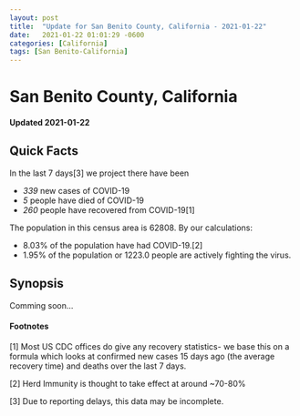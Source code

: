 ```yaml
---
layout: post
title:  "Update for San Benito County, California - 2021-01-22"
date:   2021-01-22 01:01:29 -0600
categories: [California]
tags: [San Benito-California]
---
```


# San Benito County, California
#### Updated 2021-01-22

## Quick Facts

In the last 7 days[3] we project there have been
- *339* new cases of COVID-19
- *5* people have died of COVID-19
- *260* people have recovered from COVID-19[1]

The population in this census area is 62808. By our calculations:
- 8.03% of the population have had COVID-19.[2]
- 1.95% of the population or 1223.0 people are actively fighting the virus.

## Synopsis

Comming soon...


#### Footnotes

[1] Most US CDC offices do give any recovery statistics- we base this on a formula which looks at confirmed new cases
15 days ago (the average recovery time) and deaths over the last 7 days.

[2] Herd Immunity is thought to take effect at around ~70-80%

[3] Due to reporting delays, this data may be incomplete.
 
    